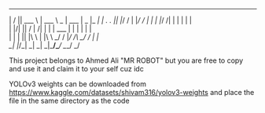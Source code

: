 ___  _________  ______ ___________  _____ _____ 
|  \/  || ___ \ | ___ \  _  | ___ \|  _  |_   _|
| .  . || |_/ / | |_/ / | | | |_/ /| | | | | |  
| |\/| ||    /  |    /| | | | ___ \| | | | | |  
| |  | || |\ \  | |\ \\ \_/ / |_/ /\ \_/ / | |  
\_|  |_/\_| \_| \_| \_|\___/\____/  \___/  \_/  

This project belongs to Ahmed Ali "MR ROBOT" but you are free to copy and use it and claim it to your self cuz idc

YOLOv3 weights can be downloaded from https://www.kaggle.com/datasets/shivam316/yolov3-weights and place the file in the same directory as the code

